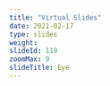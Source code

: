 ```yaml
---
title: "Virtual Slides"
date: 2021-02-17
type: slides
weight:
slideId: 119
zoomMax: 9
slideTitle: Eye
---
```

